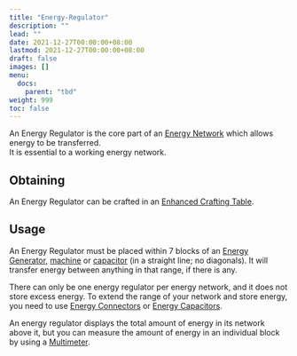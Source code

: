 ```yaml
---
title: "Energy-Regulator"
description: ""
lead: ""
date: 2021-12-27T00:00:00+08:00
lastmod: 2021-12-27T00:00:00+08:00
draft: false
images: []
menu: 
  docs:
    parent: "tbd"
weight: 999
toc: false
---
```


An Energy Regulator is the core part of an [Energy Network](https://github.com/Slimefun/Slimefun4/wiki/Electric-Machines) which allows energy to be transferred.  
It is essential to a working energy network.

## Obtaining

An Energy Regulator can be crafted in an [Enhanced Crafting Table](https://github.com/Slimefun/Slimefun4/wiki/Enhanced-Crafting-Table).

## Usage

An Energy Regulator must be placed within 7 blocks of an [Energy Generator](https://github.com/Slimefun/Slimefun4/wiki/Electric-Machines#Energy-generation), [machine](https://github.com/Slimefun/Slimefun4/wiki/Electric-Machines#Machines) or [capacitor](https://github.com/Slimefun/Slimefun4/wiki/Energy-Capacitors) (in a straight line; no diagonals). It will transfer energy between anything in that range, if there is any.

There can only be one energy regulator per energy network, and it does not store excess energy. To extend the range of your network and store energy, you need to use [Energy Connectors](https://github.com/Slimefun/Slimefun4/wiki/Energy-Capacitors) or [Energy Capacitors](https://github.com/Slimefun/Slimefun4/wiki/Energy-Connector).

An energy regulator displays the total amount of energy in its network above it, but you can measure the amount of energy in an individual block by using a [Multimeter](https://github.com/Slimefun/Slimefun4/wiki/Technical-Gadgets#multimeter).
